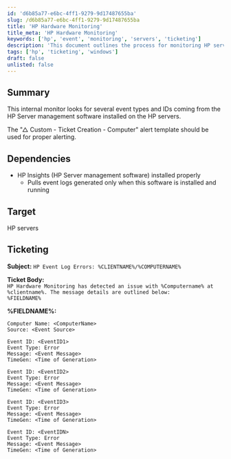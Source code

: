 ```yaml
---
id: 'd6b85a77-e6bc-4ff1-9279-9d17487655ba'
slug: /d6b85a77-e6bc-4ff1-9279-9d17487655ba
title: 'HP Hardware Monitoring'
title_meta: 'HP Hardware Monitoring'
keywords: ['hp', 'event', 'monitoring', 'servers', 'ticketing']
description: 'This document outlines the process for monitoring HP server event logs using HP Server management software. It details the necessary dependencies, target systems, and ticketing format for alert notifications related to HP hardware issues.'
tags: ['hp', 'ticketing', 'windows']
draft: false
unlisted: false
---
```


## Summary

This internal monitor looks for several event types and IDs coming from the HP Server management software installed on the HP servers.

The "△ Custom - Ticket Creation - Computer" alert template should be used for proper alerting.

## Dependencies

- HP Insights (HP Server management software) installed properly
  - Pulls event logs generated only when this software is installed and running

## Target

HP servers

## Ticketing

**Subject:** `HP Event Log Errors: %CLIENTNAME%/%COMPUTERNAME%`

**Ticket Body:**  
`HP Hardware Monitoring has detected an issue with %Computername% at %clientname%. The message details are outlined below:`  
`%FIELDNAME%`

**%FIELDNAME%:**  

```
Computer Name: <ComputerName>
Source: <Event Source>

Event ID: <EventID1>
Event Type: Error
Message: <Event Message>
TimeGen: <Time of Generation>

Event ID: <EventID2>
Event Type: Error
Message: <Event Message>
TimeGen: <Time of Generation>

Event ID: <EventID3>
Event Type: Error
Message: <Event Message>
TimeGen: <Time of Generation>

Event ID: <EventIDN>
Event Type: Error
Message: <Event Message>
TimeGen: <Time of Generation>
```